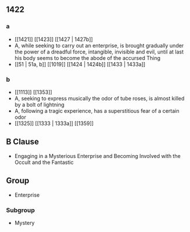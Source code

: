 ## 1422
### a
- [[1421]] [[1423]] [[1427 | 1427b]] 
- A, while seeking to carry out an enterprise, is brought gradually under the power of a dreadful force, intangible, invisible and evil, until at last his body seems to become the abode of the accursed Thing
- [[51 | 51a, b]] [[1019]] [[1424 | 1424b]] [[1433 | 1433a]] 

### b
- [[1113]] [[1353]] 
- A, seeking to express musically the odor of tube roses, is almost killed by a bolt of lightning
- A, following a tragic experience, has a superstitious fear of a certain odor
- [[1325]] [[1333 | 1333a]] [[1359]] 

## B Clause
- Engaging in a Mysterious Enterprise and Becoming Involved with the Occult and the Fantastic

## Group
- Enterprise

### Subgroup
- Mystery

